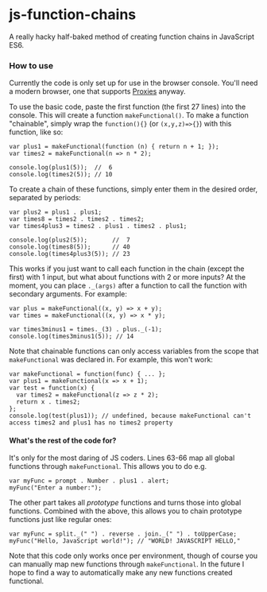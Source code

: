 # js-function-chains
A really hacky half-baked method of creating function chains in JavaScript ES6.

### How to use
Currently the code is only set up for use in the browser console. You'll need a modern browser, one that supports [Proxies](https://developer.mozilla.org/en-US/docs/Web/JavaScript/Reference/Global_Objects/Proxy) anyway.

To use the basic code, paste the first function (the first 27 lines) into the console. This will create a function `makeFunctional()`. To make a function "chainable", simply wrap the `function(){}` (or `(x,y,z)=>{}`) with this function, like so:

    var plus1 = makeFunctional(function (n) { return n + 1; });
    var times2 = makeFunctional(n => n * 2);
    
    console.log(plus1(5));  //  6
    console.log(times2(5)); // 10

To create a chain of these functions, simply enter them in the desired order, separated by periods:

    var plus2 = plus1 . plus1;
    var times8 = times2 . times2 . times2;
    var times4plus3 = times2 . plus1 . times2 . plus1;
    
    console.log(plus2(5));       //  7
    console.log(times8(5));      // 40
    console.log(times4plus3(5)); // 23

This works if you just want to call each function in the chain (except the first) with 1 input, but what about functions with 2 or more inputs? At the moment, you can place `._(args)` after a function to call the function with secondary arguments. For example:

    var plus = makeFunctional((x, y) => x + y);
    var times = makeFunctional((x, y) => x * y);
    
    var times3minus1 = times._(3) . plus._(-1);
    console.log(times3minus1(5)); // 14

Note that chainable functions can only access variables from the scope that `makeFunctional` was declared in. For example, this won't work:

    var makeFunctional = function(func) { ... };
    var plus1 = makeFunctional(x => x + 1);
    var test = function(x) {
      var times2 = makeFunctional(z => z * 2);
      return x . times2;
    };
    console.log(test(plus1)); // undefined, because makeFunctional can't access times2 and plus1 has no times2 property

#### What's the rest of the code for?
It's only for the most daring of JS coders. Lines 63-66 map all global functions through `makeFunctional`. This allows you to do e.g.

    var myFunc = prompt . Number . plus1 . alert;
    myFunc("Enter a number:");

The other part takes all *prototype* functions and turns those into global functions. Combined with the above, this allows you to chain prototype functions just like regular ones:

    var myFunc = split._(" ") . reverse . join._(" ") . toUpperCase;
    myFunc("Hello, JavaScript world!"); // "WORLD! JAVASCRIPT HELLO,"

Note that this code only works once per environment, though of course you can manually map new functions through `makeFunctional`. In the future I hope to find a way to automatically make any new functions created functional.
